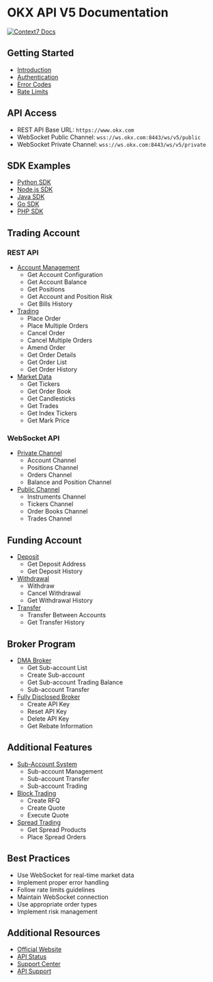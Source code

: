 # OKX API V5 Documentation
[![Context7 Docs](https://badgen.net/badge/Context7/OKX%20Docs/blue)](https://context7.com/suenot/okx-docs-markdown)

## Getting Started
- [Introduction](./docs/introduction.md)
- [Authentication](./docs/authentication.md)
- [Error Codes](./docs/error-codes.md)
- [Rate Limits](./docs/rate-limits.md)

## API Access
- REST API Base URL: `https://www.okx.com`
- WebSocket Public Channel: `wss://ws.okx.com:8443/ws/v5/public`
- WebSocket Private Channel: `wss://ws.okx.com:8443/ws/v5/private`

## SDK Examples
- [Python SDK](./docs/sdk/python.md)
- [Node.js SDK](./docs/sdk/nodejs.md)
- [Java SDK](./docs/sdk/java.md)
- [Go SDK](./docs/sdk/go.md)
- [PHP SDK](./docs/sdk/php.md)

## Trading Account
### REST API
- [Account Management](./docs/trading/account.md)
  - Get Account Configuration
  - Get Account Balance
  - Get Positions
  - Get Account and Position Risk
  - Get Bills History
- [Trading](./docs/trading/trade.md)
  - Place Order
  - Place Multiple Orders
  - Cancel Order
  - Cancel Multiple Orders
  - Amend Order
  - Get Order Details
  - Get Order List
  - Get Order History
- [Market Data](./docs/trading/market.md)
  - Get Tickers
  - Get Order Book
  - Get Candlesticks
  - Get Trades
  - Get Index Tickers
  - Get Mark Price

### WebSocket API
- [Private Channel](./docs/trading/ws-private.md)
  - Account Channel
  - Positions Channel
  - Orders Channel
  - Balance and Position Channel
- [Public Channel](./docs/trading/ws-public.md)
  - Instruments Channel
  - Tickers Channel
  - Order Books Channel
  - Trades Channel

## Funding Account
- [Deposit](./docs/funding/deposit.md)
  - Get Deposit Address
  - Get Deposit History
- [Withdrawal](./docs/funding/withdrawal.md)
  - Withdraw
  - Cancel Withdrawal
  - Get Withdrawal History
- [Transfer](./docs/funding/transfer.md)
  - Transfer Between Accounts
  - Get Transfer History

## Broker Program
- [DMA Broker](./docs/broker/dma.md)
  - Get Sub-account List
  - Create Sub-account
  - Get Sub-account Trading Balance
  - Sub-account Transfer
- [Fully Disclosed Broker](./docs/broker/fd.md)
  - Create API Key
  - Reset API Key
  - Delete API Key
  - Get Rebate Information

## Additional Features
- [Sub-Account System](./docs/features/subaccount.md)
  - Sub-account Management
  - Sub-account Transfer
  - Sub-account Trading
- [Block Trading](./docs/features/block-trading.md)
  - Create RFQ
  - Create Quote
  - Execute Quote
- [Spread Trading](./docs/features/spread-trading.md)
  - Get Spread Products
  - Place Spread Orders

## Best Practices
- Use WebSocket for real-time market data
- Implement proper error handling
- Follow rate limits guidelines
- Maintain WebSocket connection
- Use appropriate order types
- Implement risk management

## Additional Resources
- [Official Website](https://www.okx.com)
- [API Status](https://www.okx.com/status)
- [Support Center](https://www.okx.com/support-center)
- [API Support](https://www.okx.com/support-center/api-support)
